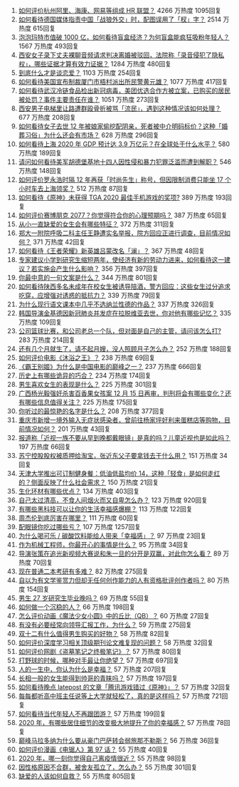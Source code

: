 1. [如何评价杭州阿里、海康、网易等组成 HR 联盟？](https://www.zhihu.com/question/434158902) 4266 万热度 1095回复
1. [如何看待德国媒体指责中国「战狼外交」时，配图误用了「杈」字？](https://www.zhihu.com/question/434300881) 2514 万热度 615回复
1. [泡泡玛特市值破 1000 亿，如何看待盲盒经济？为何盲盒能疯狂吸粉年轻人？](https://www.zhihu.com/question/434335059) 1567 万热度 493回复
1. [西安女子录下丈夫裸聊音频请求判决离婚被驳回，法院称「录音侵犯了隐私权」，哪些证据才算有效力证据？](https://www.zhihu.com/question/434315896) 1284 万热度 480回复
1. [到底什么才是谈恋爱？](https://www.zhihu.com/question/383928922) 1103 万热度 254回复
1. [如何看待美国宣布制裁厦门市梧村派出所民警黄元雄？](https://www.zhihu.com/question/434376954) 1077 万热度 417回复
1. [如何看待武汉冷链食品检出新冠病毒，美团优选合作方被立案，已购买的居民被处罚？事件主要责任在谁？](https://www.zhihu.com/question/434329457) 1051 万热度 273回复
1. [西安男子电梯里让路遭群殴骨折被骂「流民」，遇到这种情况该如何处理？](https://www.zhihu.com/question/434157259) 677 万热度 208回复
1. [如何看待女子去世 12 年被娘家偷挖配阴亲，死者被中介明码标价？这种「婚葬习俗」为什么还会有市场？](https://www.zhihu.com/question/434301669) 628 万热度 296回复
1. [如何看待上海 2020 年 GDP 预计达 3.9 万亿元？在全球处于什么水平？](https://www.zhihu.com/question/434241272) 580 万热度 189回复
1. [请问如何看待美军胡德堡基地十四人因性侵和暴力犯罪泛滥而遭到解职？](https://www.zhihu.com/question/434150642) 546 万热度 148回复
1. [如何评价罗永浩时隔 12 年再获「时尚先生」称号，但因限制消费只能坐 17 个小时车去上海领奖？](https://www.zhihu.com/question/434269020) 512 万热度 87回复
1. [如何看待《原神》未获得 TGA 2020 最佳手机游戏的奖项?](https://www.zhihu.com/question/434315547) 389 万热度 193回复
1. [如何评价赛博朋克 2077？你觉得符合你的心理预期吗？](https://www.zhihu.com/question/434130592) 387 万热度 65回复
1. [从小一直缺爱的女生会有哪些特征？](https://www.zhihu.com/question/279159280) 372 万热度 311回复
1. [郑大一附院呼吸二科主任王静遭实名举报，院方回应正进行调查，目前情况如何？](https://www.zhihu.com/question/434360025) 371 万热度 42回复
1. [如何看待《王者荣耀》新英雄吕蒙改名「澜」？](https://www.zhihu.com/question/428548999) 367 万热度 48回复
1. [专家建议小学到研究生缩短两年，使经济有新的劳动力进来，如何看待这一建议？若实施会产生什么影响？](https://www.zhihu.com/question/434298030) 356 万热度 397回复
1. [你最中意的一句文案是什么？](https://www.zhihu.com/question/363361102) 344 万热度 801回复
1. [如何看待陕西多名未成年在校女生被诱导陪酒，警方回应：这些女生过分追求吃穿，应增强对诱惑的抵抗力？](https://www.zhihu.com/question/434326701) 339 万热度 79回复
1. [为什么现行语文课本中几乎不选纳兰性德的作品？](https://www.zhihu.com/question/27292549) 337 万热度 326回复
1. [韩国导演金基德因新冠肺炎并发症在拉脱维亚去世，你对他有哪些记忆？](https://www.zhihu.com/question/434388505) 335 万热度 109回复
1. [公司篮球比赛，和公司老总一个队，但对面是自己的主管，请问该怎么打?](https://www.zhihu.com/question/433598437) 283 万热度 214回复
1. [还有几个月就生了，请不起月嫂，没人照顾月子怎么办？](https://www.zhihu.com/question/433439994) 252 万热度 188回复
1. [如何评价电影《沐浴之王》？](https://www.zhihu.com/question/434137157) 238 万热度 69回复
1. [《霸王别姬》为什么是中国电影的巅峰之一？](https://www.zhihu.com/question/33959451) 237 万热度 666回复
1. [历史上有哪些诡异的巧合？](https://www.zhihu.com/question/267529330) 234 万热度 174回复
1. [男生喜欢女生的表现是什么？](https://www.zhihu.com/question/24829725) 225 万热度 301回复
1. [广西杨光毅强奸杀害百香果女孩案 12 月 15 日再审，判刑将会有哪些变化？还有哪些信息值得关注？](https://www.zhihu.com/question/434380426) 225 万热度 175回复
1. [你听过的最惊艳的名字是什么？](https://www.zhihu.com/question/265694919) 208 万热度 377回复
1. [重庆市新增一境外输入无症状感染者，曾前往杨家坪好利来蛋糕店等购物，目前情况如何？](https://www.zhihu.com/question/434393095) 201 万热度 43回复
1. [报道称「近视一族不要从早到晚都戴眼镜」是真的吗？儿童近视也是如此吗？](https://www.zhihu.com/question/434213973) 197 万热度 66回复
1. [苏宁控股股权被质押给淘宝，张近东父子要拿钱去干什么用？](https://www.zhihu.com/question/434284314) 151 万热度 34回复
1. [天津大学推出可订制健身餐：低油低盐均价 14，这种「轻食」是如何走红的？侧面反映了什么社会需求？](https://www.zhihu.com/question/434298211) 150 万热度 21回复
1. [生化环材有哪些优点？](https://www.zhihu.com/question/420032776) 134 万热度 403回复
1. [自己太过清高，不食人间烟火而又自卑怎么办？](https://www.zhihu.com/question/312299315) 123 万热度 920回复
1. [有哪些黑科技可以让你的生活幸福感爆棚？](https://www.zhihu.com/question/434371191) 113 万热度 122回复
1. [周杰伦到底厉害在哪里？](https://www.zhihu.com/question/432551124) 111 万热度 60回复
1. [配眼镜你吃过哪些亏？](https://www.zhihu.com/question/318306672) 107 万热度 1257回复
1. [为什么喝可乐 / 碳酸饮料能给人带来「幸福感」？](https://www.zhihu.com/question/432222467) 97 万热度 23回复
1. [作为机械工程师，你最开心的事情是什么？](https://www.zhihu.com/question/430871170) 95 万热度 34回复
1. [导演张策在追光新视频大赛说和朱一旦的分开是双赢，对此你怎么看？](https://www.zhihu.com/question/434180014) 89 万热度 70回复
1. [现在普通二本考研有多难？](https://www.zhihu.com/question/358015382) 82 万热度 275回复
1. [自以为有文学鉴赏力但却无任何创作能力的人有资格批评创作者吗？](https://www.zhihu.com/question/420668708) 80 万热度 154回复
1. [男生 27 岁研究生毕业晚吗？](https://www.zhihu.com/question/429101715) 69 万热度 55回复
1. [如何做一个沉稳的人？](https://www.zhihu.com/question/298243670) 66 万热度 198回复
1. [怎么评价动画《魔法少女小圆》中的丘比（QB）？](https://www.zhihu.com/question/63106903) 60 万热度 27回复
1. [有没有必要经常向领导汇报工作，为什么？](https://www.zhihu.com/question/304880302) 59 万热度 275回复
1. [双十二有什么值得男生购买的好物？](https://www.zhihu.com/question/300656266) 58 万热度 82回复
1. [如何评价深度学习相关顶级期刊论文难复现的问题？](https://www.zhihu.com/question/265953178) 58 万热度 32回复
1. [如何评价网剧《盗墓笔记之终极笔记》？](https://www.zhihu.com/question/434218921) 57 万热度 80回复
1. [打野球的时候，哪种对手最让你绝望？](https://www.zhihu.com/question/352205881) 57 万热度 697回复
1. [人的一生中，你认为什么是幸福？](https://www.zhihu.com/question/432766942) 57 万热度 207回复
1. [长相一般的女生能得到帅哥的青睐吗？](https://www.zhihu.com/question/410986119) 57 万热度 197回复
1. [如何看待晚点 latepost 的文章「腾讯游戏错过《原神》」？](https://www.zhihu.com/question/434329178) 57 万热度 32回复
1. [每每都听高中班主任说等上大学就轻松了，真的是这样吗？](https://www.zhihu.com/question/426949737) 57 万热度 721回复
1. [如何看待当代年轻人不再跟团游？](https://www.zhihu.com/question/434013799) 57 万热度 199回复
1. [2020 年，有哪些居住细节的改变极大地提升了你的幸福感？](https://www.zhihu.com/question/433310612) 57 万热度 78回复
1. [巅峰马拉多纳为什么要从豪门巴萨转会弱旅那不勒斯？](https://www.zhihu.com/question/432169425) 56 万热度 36回复
1. [如何评价漫画《电锯人》第 97 话？](https://www.zhihu.com/question/434002235) 55 万热度 40回复
1. [2020 年，哪一刻你觉得自己离疫情很近？](https://www.zhihu.com/question/434373580) 55 万热度 98回复
1. [因性格原因不合群，被舍友孤立了，怎么办？](https://www.zhihu.com/question/433933378) 55 万热度 301回复
1. [缺爱的人该如何自救？](https://www.zhihu.com/question/40701366) 55 万热度 805回复